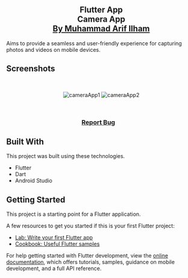 <h2 align="center">
  Flutter App<br/>
  <a>Camera App</a>
</br>
  <a href="https://www.arifilham.my.id" target="_blank">By Muhammad Arif Ilham</a>
</h2>

Aims to provide a seamless and user-friendly experience for capturing photos and videos on mobile devices. 

## Screenshots

</br>

<center>

![cameraApp1](https://github.com/ArifIlham0/flutter-camera-app/assets/90549963/6ae36a92-c0ae-4795-93a7-3dac276c10be)
![cameraApp2](https://github.com/ArifIlham0/flutter-camera-app/assets/90549963/4af46c9f-f8b1-483e-b5cc-13b04826f438)

</center>

<br/>

<h3 align="center">
    <a href="https://github.com/ArifIlham0/flutter-camera-app/issues">Report Bug</a> &nbsp; &nbsp;
</h3>

## Built With

This project was built using these technologies.

- Flutter
- Dart
- Android Studio

## Getting Started

This project is a starting point for a Flutter application.

A few resources to get you started if this is your first Flutter project:

- [Lab: Write your first Flutter app](https://docs.flutter.dev/get-started/codelab)
- [Cookbook: Useful Flutter samples](https://docs.flutter.dev/cookbook)

For help getting started with Flutter development, view the
[online documentation](https://docs.flutter.dev/), which offers tutorials,
samples, guidance on mobile development, and a full API reference.
